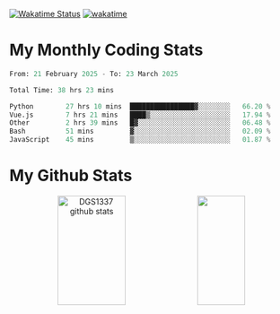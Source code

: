 [![Wakatime Status](https://github.com/noopurphalak/noopurphalak/workflows/wakatime-status-update/badge.svg)](https://github.com/noopurphalak/noopurphalak/actions/workflows/main.yml)
[![wakatime](https://wakatime.com/badge/user/80ace140-ef40-4fdd-b8ed-f3be3d2e1aea.svg)](https://wakatime.com/@80ace140-ef40-4fdd-b8ed-f3be3d2e1aea)

# My Monthly Coding Stats

<!--START_SECTION:waka-->

```python
From: 21 February 2025 - To: 23 March 2025

Total Time: 38 hrs 23 mins

Python        27 hrs 10 mins  ████████████████▓░░░░░░░░   66.20 %
Vue.js        7 hrs 21 mins   ████▒░░░░░░░░░░░░░░░░░░░░   17.94 %
Other         2 hrs 39 mins   █▓░░░░░░░░░░░░░░░░░░░░░░░   06.48 %
Bash          51 mins         ▓░░░░░░░░░░░░░░░░░░░░░░░░   02.09 %
JavaScript    45 mins         ▒░░░░░░░░░░░░░░░░░░░░░░░░   01.87 %
```

<!--END_SECTION:waka-->

# My Github Stats
<div style="text-align: center;">
  <img width="49%" height="195px" src="https://github-readme-stats-sigma-five.vercel.app/api?username=noopurphalak&show_icons=true&count_private=true&hide_border=true&title_color=00FFFF&icon_color=00FFFF&text_color=00FFFF&bg_color=0d1117" alt="DGS1337 github stats" />
  <img width="41%" height="195px" src="https://github-readme-stats-sigma-five.vercel.app/api/top-langs/?username=noopurphalak&layout=compact&hide_border=true&title_color=00FFFF&text_color=00FFFF&bg_color=0d1117" />
</div>

